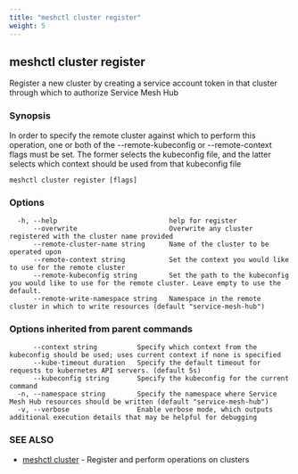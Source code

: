 ```yaml
---
title: "meshctl cluster register"
weight: 5
---
```

## meshctl cluster register

Register a new cluster by creating a service account token in that cluster through which to authorize Service Mesh Hub

### Synopsis

In order to specify the remote cluster against which to perform this operation, one or both of the --remote-kubeconfig or --remote-context flags must be set. The former selects the kubeconfig file, and the latter selects which context should be used from that kubeconfig file

```
meshctl cluster register [flags]
```

### Options

```
  -h, --help                            help for register
      --overwrite                       Overwrite any cluster registered with the cluster name provided
      --remote-cluster-name string      Name of the cluster to be operated upon
      --remote-context string           Set the context you would like to use for the remote cluster
      --remote-kubeconfig string        Set the path to the kubeconfig you would like to use for the remote cluster. Leave empty to use the default.
      --remote-write-namespace string   Namespace in the remote cluster in which to write resources (default "service-mesh-hub")
```

### Options inherited from parent commands

```
      --context string          Specify which context from the kubeconfig should be used; uses current context if none is specified
      --kube-timeout duration   Specify the default timeout for requests to kubernetes API servers. (default 5s)
      --kubeconfig string       Specify the kubeconfig for the current command
  -n, --namespace string        Specify the namespace where Service Mesh Hub resources should be written (default "service-mesh-hub")
  -v, --verbose                 Enable verbose mode, which outputs additional execution details that may be helpful for debugging
```

### SEE ALSO

* [meshctl cluster](../meshctl_cluster)	 - Register and perform operations on clusters

